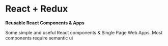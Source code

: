 # React + Redux
<strong> Reusable React Components & Apps </strong>
<p>
  Some simple and useful React components & Single Page Web Apps.
  Most components require semantic ui
</p>
